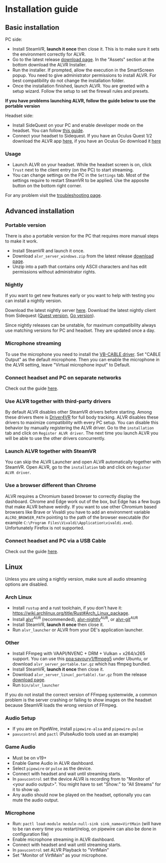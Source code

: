 # Installation guide

## Basic installation

PC side:

* Install SteamVR, **launch it once** then close it. This is to make sure it sets the environment correctly for ALVR.
* Go to the latest release [download page](https://github.com/alvr-org/ALVR/releases/latest). In the "Assets" section at the bottom download the ALVR Installer.
* Run the installer. If prompted, allow the execution in the SmartScreen popup. You need to give administrator permissions to install ALVR. For best compatibility do not change the installation folder.
* Once the installation finished, launch ALVR. You are greeted with a setup wizard. Follow the setup to set the firewall rules and presets.

**If you have problems launching ALVR, follow the guide below to use the portable version**

Headset side:

* Install SideQuest on your PC and enable developer mode on the headset. You can follow [this guide](https://sidequestvr.com/setup-howto).
* Connect your headset to Sidequest. If you have an Oculus Quest 1/2 download the ALVR app [here](https://sidequestvr.com/app/9), if you have an Oculus Go download it [here](https://sidequestvr.com/app/2658)

### Usage

* Launch ALVR on your headset. While the headset screen is on, click `Trust` next to the client entry (on the PC) to start streaming.  
* You can change settings on the PC in the `Settings` tab. Most of the settings require to restart SteamVR to be applied. Use the apposite button on the bottom right corner.

For any problem visit the [troubleshooting page](https://github.com/alvr-org/ALVR/wiki/Troubleshooting).

## Advanced installation

### Portable version
There is also a portable version for the PC that requires more manual steps to make it work.

* Install SteamVR and launch it once.
* Download `alvr_server_windows.zip` from the latest release [download page](https://github.com/alvr-org/ALVR/releases/latest).
* Unzip into a path that contains only ASCII characters and has edit permissions without administrator rights.

### Nightly

If you want to get new features early or you want to help with testing you can install a nightly version.

Download the latest nightly server [here](https://github.com/alvr-org/ALVR-nightly/releases/latest). Download the latest nightly client from Sidequest ([Quest version](https://sidequestvr.com/app/2281), [Go version](https://sidequestvr.com/app/2580)).

Since nightly releases can be unstable, for maximum compatibility always use matching versions for PC and headset. They are updated once a day.

### Microphone streaming

To use the microphone you need to install the [VB-CABLE driver](https://vb-audio.com/Cable/). Set "CABLE Output" as the default microphone. Then you can enable the microphone in the ALVR setting, leave "Virtual microphone input" to Default.

### Connect headset and PC on separate networks

Check out the guide [here](https://github.com/alvr-org/ALVR/wiki/ALVR-v14-and-Above).

### Use ALVR together with third-party drivers

By default ALVR disables other SteamVR drivers before starting. Among these drivers there is [Driver4VR](https://www.driver4vr.com/) for full body tracking. ALVR disables these drivers to maximize compatibility with every PC setup. You can disable this behavior by manually registering the ALVR driver. Go to the `installation` tab and click on `Register ALVR driver`. The next time you launch ALVR you will be able to use the other drivers concurrently.

### Launch ALVR together with SteamVR

You can skip the ALVR Launcher and open ALVR automatically together with SteamVR. Open ALVR, go to the `installation` tab and click on `Register ALVR driver`.

### Use a browser different than Chrome

ALVR requires a Chromium based browser to correctly display the dashboard. Chrome and Edge work out of the box, but Edge has a few bugs that make ALVR behave weirdly. If you want to use other Chromium based browsers like Brave or Vivaldi you have to add an environment variable `ALCRO_BROWSER_PATH` pointing to the path of the browser executable (for example `C:\Program Files\Vivaldi\Application\vivaldi.exe`). Unfortunately Firefox is not supported.

### Connect headset and PC via a USB Cable
Check out the guide [here](https://github.com/alvr-org/ALVR/wiki/Using-ALVR-through-a-USB-connection).


## Linux

Unless you are using a nightly version, make sure all audio streaming options are disabled.

### Arch Linux

* Install `rustup` and a rust toolchain, if you don't have it: <https://wiki.archlinux.org/title/Rust#Arch_Linux_package>.
* Install [alvr](https://aur.archlinux.org/packages/alvr)<sup>AUR</sup> (recommended), [alvr-nightly](https://aur.archlinux.org/packages/alvr-nightly)<sup>AUR</sup>, or [alvr-git](https://aur.archlinux.org/packages/alvr-git)<sup>AUR</sup>
* Install SteamVR, **launch it once** then close it.
* Run `alvr_launcher` or ALVR from your DE's application launcher.

### Other

* Install FFmpeg with VAAPI/NVENC + DRM + Vulkan + x264/x265 support. You can use this [ppa:savoury1/ffmpeg5](https://launchpad.net/~savoury1/+archive/ubuntu/ffmpeg5) under Ubuntu, or download `alvr_server_portable.tar.gz` which has ffmpeg bundled.
* Install SteamVR, **launch it once** then close it.
* Download `alvr_server_linux(_portable).tar.gz` from the release [download page](https://github.com/alvr-org/ALVR/releases/latest).
* Run `bin/alvr_launcher`

If you do not install the correct version of FFmpeg systemwide, a common problem is the server crashing or failing to show images on the headset because SteamVR loads the wrong version of FFmpeg.

### Audio Setup

* If you are on PipeWire, install `pipewire-alsa` and `pipewire-pulse`
* `pavucontrol` and `pactl` (PulseAudio tools used as an example)

### Game Audio

* Must be on v19+
* Enable Game Audio in ALVR dashboard.
* Select `pipewire` or `pulse` as the device.
* Connect with headset and wait until streaming starts.
* In `pavucontrol` set the device ALVR is recording from to "Monitor of \<your audio output\>". You might have to set "Show:" to "All Streams" for it to show up.
* Any audio should now be played on the headset, optionally you can mute the audio output.

### Microphone

* Run: `pactl load-module module-null-sink sink_name=VirtMain` (will have to be ran every time you restart/relog, on pipewire can also be done in configuration file)
* Enable microphone streaming in ALVR dashboard.
* Connect with headset and wait until streaming starts.
* In `pavucontrol` set ALVR Playback to "VirtMain"
* Set "Monitor of VirtMain" as your microphone.
